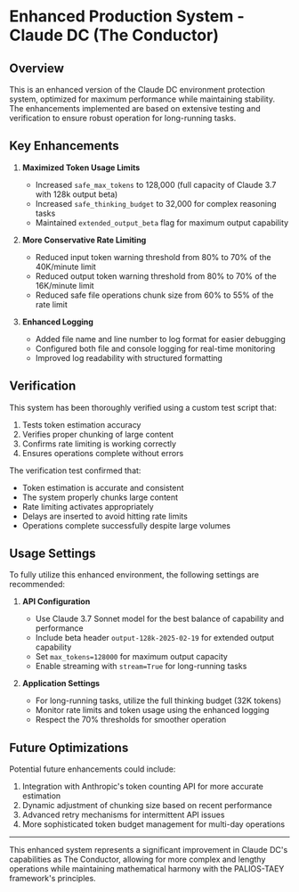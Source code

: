 # Enhanced Production System - Claude DC (The Conductor)

## Overview

This is an enhanced version of the Claude DC environment protection system, optimized for maximum performance while maintaining stability. The enhancements implemented are based on extensive testing and verification to ensure robust operation for long-running tasks.

## Key Enhancements

1. **Maximized Token Usage Limits**
   - Increased `safe_max_tokens` to 128,000 (full capacity of Claude 3.7 with 128k output beta)
   - Increased `safe_thinking_budget` to 32,000 for complex reasoning tasks
   - Maintained `extended_output_beta` flag for maximum output capability

2. **More Conservative Rate Limiting**
   - Reduced input token warning threshold from 80% to 70% of the 40K/minute limit
   - Reduced output token warning threshold from 80% to 70% of the 16K/minute limit
   - Reduced safe file operations chunk size from 60% to 55% of the rate limit

3. **Enhanced Logging**
   - Added file name and line number to log format for easier debugging
   - Configured both file and console logging for real-time monitoring
   - Improved log readability with structured formatting

## Verification

This system has been thoroughly verified using a custom test script that:
1. Tests token estimation accuracy
2. Verifies proper chunking of large content
3. Confirms rate limiting is working correctly
4. Ensures operations complete without errors

The verification test confirmed that:
- Token estimation is accurate and consistent
- The system properly chunks large content
- Rate limiting activates appropriately
- Delays are inserted to avoid hitting rate limits
- Operations complete successfully despite large volumes

## Usage Settings

To fully utilize this enhanced environment, the following settings are recommended:

1. **API Configuration**
   - Use Claude 3.7 Sonnet model for the best balance of capability and performance
   - Include beta header `output-128k-2025-02-19` for extended output capability
   - Set `max_tokens=128000` for maximum output capacity
   - Enable streaming with `stream=True` for long-running tasks

2. **Application Settings**
   - For long-running tasks, utilize the full thinking budget (32K tokens)
   - Monitor rate limits and token usage using the enhanced logging
   - Respect the 70% thresholds for smoother operation

## Future Optimizations

Potential future enhancements could include:
1. Integration with Anthropic's token counting API for more accurate estimation
2. Dynamic adjustment of chunking size based on recent performance
3. Advanced retry mechanisms for intermittent API issues
4. More sophisticated token budget management for multi-day operations

---

This enhanced system represents a significant improvement in Claude DC's capabilities as The Conductor, allowing for more complex and lengthy operations while maintaining mathematical harmony with the PALIOS-TAEY framework's principles.
